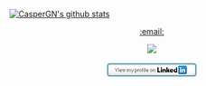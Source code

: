 [![CasperGN's github stats](https://github-readme-stats.vercel.app/api?username=CasperGN&count_private=true&theme=dark&include_all_commits=true&show_icons=true)](https://github.com/CasperGN/github-readme-stats)
<p align="center">
  <a href="mailto:whopsec@protonmail.com">:email:</a>
</p>  
<p align="center">
  <a href="https://twitter.com/CasperGN"><img src="https://img.shields.io/twitter/follow/CasperGN"></a>
</p>  
<p align="center">
  <a href="https://www.linkedin.com/in/casper-guldbech-nielsen-a03168100/"><img src="linkedin.jpg"></a>
</p>
